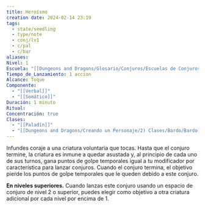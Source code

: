 ```yaml
---
title: Heroísmo
creation date: 2024-02-14 23:19
tags:
  - state/seedling
  - type/note
  - conj/lv1
  - c/pal
  - c/bar
aliases: 
Nivel: 1
Escuela: "[[Dungeons and Dragons/Glosario/Conjuros/Escuelas de Conjuros/Encantamiento]]"
Tiempo_de_Lanzamiento: 1 accion
Alcance: Toque
Componente:
  - "[[Verbal]]"
  - "[[Somático]]"
Duración: 1 minuto
Ritual: 
Concentración: true
Clases:
  - "[[Paladín]]"
  - "[[Dungeons and Dragons/Creando un Personaje/2) Clases/Bardo/Bardo]]"
---
```

Infundes coraje a una criatura voluntaria que tocas. Hasta que el conjuro termine, la criatura es inmune a quedar asustada y, al principio de cada uno de sus turnos, gana puntos de golpe temporales igual a tu modificador por característica para lanzar conjuros. 
Cuando el conjuro termina, el objetivo pierde los puntos de golpe temporales que le queden debido a este conjuro.

**En niveles superiores.** Cuando lanzas este conjuro usando un espacio de conjuro de nivel 2 o superior, puedes elegir como objetivo a otra criatura adicional por cada nivel por encima de 1.